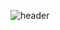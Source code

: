 ![header](https://capsule-render.vercel.app/api?type=waving&color=gradient&height=360&text=Hello+I+am+Jaeho+Han&fontSize=70&fontAlign=50&fontAlignY=50&desc=INU+CSE+20+Student&descSize=30&descAlign=50&descAlignY=60)
